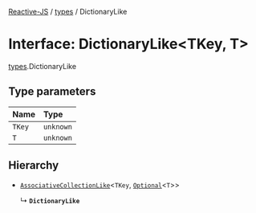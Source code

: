 [Reactive-JS](../README.md) / [types](../modules/types.md) / DictionaryLike

# Interface: DictionaryLike<TKey, T\>

[types](../modules/types.md).DictionaryLike

## Type parameters

| Name | Type |
| :------ | :------ |
| `TKey` | `unknown` |
| `T` | `unknown` |

## Hierarchy

- [`AssociativeCollectionLike`](types.AssociativeCollectionLike.md)<`TKey`, [`Optional`](../modules/functions.md#optional)<`T`\>\>

  ↳ **`DictionaryLike`**

